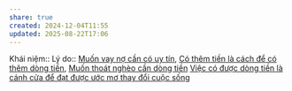 ```yaml
---
share: true
created: 2024-12-04T11:55
updated: 2025-08-22T17:06
---
```

Khái niệm:: 
Lý do:: [Muốn vay nợ cần có uy tín](../../../../%E2%9A%A1Hi%E1%BB%83u%20bi%E1%BA%BFt%20s%C3%A2u/Ki%E1%BA%BFm%20ti%E1%BB%81n/T%E1%BB%B1%20%C4%91%E1%BA%A7u%20t%C6%B0/Mu%E1%BB%91n%20vay%20n%E1%BB%A3%20c%E1%BA%A7n%20c%C3%B3%20uy%20t%C3%ADn.md), [Có thêm tiền là cách để có thêm dòng tiền](../../../../%E2%9A%A1Hi%E1%BB%83u%20bi%E1%BA%BFt%20s%C3%A2u/Ki%E1%BA%BFm%20ti%E1%BB%81n/C%C3%B3%20th%C3%AAm%20ti%E1%BB%81n%20l%C3%A0%20c%C3%A1ch%20%C4%91%E1%BB%83%20c%C3%B3%20th%C3%AAm%20d%C3%B2ng%20ti%E1%BB%81n.md), [Muốn thoát nghèo cần dòng tiền](../../../../%E2%9A%A1Hi%E1%BB%83u%20bi%E1%BA%BFt%20s%C3%A2u/Ki%E1%BA%BFm%20ti%E1%BB%81n/T%E1%BB%B1%20%C4%91%E1%BA%A7u%20t%C6%B0/Mu%E1%BB%91n%20tho%C3%A1t%20ngh%C3%A8o%20c%E1%BA%A7n%20d%C3%B2ng%20ti%E1%BB%81n.md)
[Việc có được dòng tiền là cánh cửa để đạt được ước mơ thay đổi cuộc sống](./Vi%E1%BB%87c%20c%C3%B3%20%C4%91%C6%B0%E1%BB%A3c%20d%C3%B2ng%20ti%E1%BB%81n%20l%C3%A0%20c%C3%A1nh%20c%E1%BB%ADa%20%C4%91%E1%BB%83%20%C4%91%E1%BA%A1t%20%C4%91%C6%B0%E1%BB%A3c%20%C6%B0%E1%BB%9Bc%20m%C6%A1%20thay%20%C4%91%E1%BB%95i%20cu%E1%BB%99c%20s%E1%BB%91ng.md)
